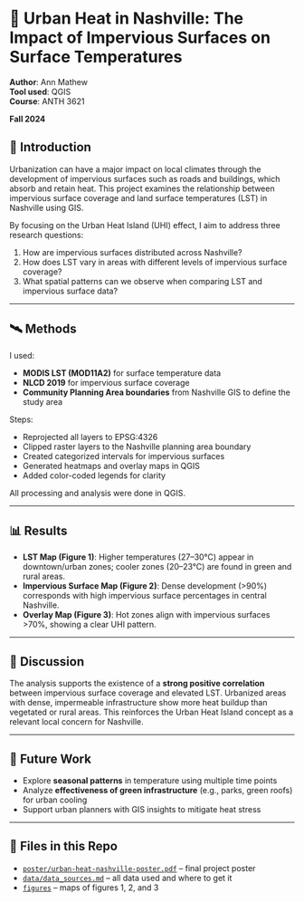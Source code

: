 # 🌇 Urban Heat in Nashville: The Impact of Impervious Surfaces on Surface Temperatures

**Author**: Ann Mathew  
**Tool used**: QGIS  
**Course**: ANTH 3621

**Fall 2024**

## 📌 Introduction

Urbanization can have a major impact on local climates through the development of impervious surfaces such as roads and buildings, which absorb and retain heat. This project examines the relationship between impervious surface coverage and land surface temperatures (LST) in Nashville using GIS.

By focusing on the Urban Heat Island (UHI) effect, I aim to address three research questions:
1. How are impervious surfaces distributed across Nashville?
2. How does LST vary in areas with different levels of impervious surface coverage?
3. What spatial patterns can we observe when comparing LST and impervious surface data?

---

## 🛰️ Methods

I used:
- **MODIS LST (MOD11A2)** for surface temperature data
- **NLCD 2019** for impervious surface coverage
- **Community Planning Area boundaries** from Nashville GIS to define the study area

Steps:
- Reprojected all layers to EPSG:4326
- Clipped raster layers to the Nashville planning area boundary
- Created categorized intervals for impervious surfaces
- Generated heatmaps and overlay maps in QGIS
- Added color-coded legends for clarity

All processing and analysis were done in QGIS.

---

## 📊 Results

- **LST Map (Figure 1)**: Higher temperatures (27–30°C) appear in downtown/urban zones; cooler zones (20–23°C) are found in green and rural areas.
- **Impervious Surface Map (Figure 2)**: Dense development (>90%) corresponds with high impervious surface percentages in central Nashville.
- **Overlay Map (Figure 3)**: Hot zones align with impervious surfaces >70%, showing a clear UHI pattern.

---

## 💬 Discussion

The analysis supports the existence of a **strong positive correlation** between impervious surface coverage and elevated LST. Urbanized areas with dense, impermeable infrastructure show more heat buildup than vegetated or rural areas. This reinforces the Urban Heat Island concept as a relevant local concern for Nashville.

---

## 🌱 Future Work

- Explore **seasonal patterns** in temperature using multiple time points
- Analyze **effectiveness of green infrastructure** (e.g., parks, green roofs) for urban cooling
- Support urban planners with GIS insights to mitigate heat stress

---

## 📂 Files in this Repo

- [`poster/urban-heat-nashville-poster.pdf`](poster/urban-heat-nashville-poster.pdf) – final project poster
- [`data/data_sources.md`](data/data_sources.md) – all data used and where to get it
- [`figures`](figures) – maps of figures 1, 2, and 3
